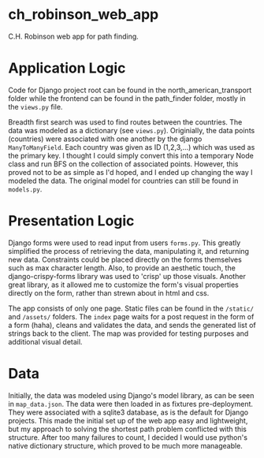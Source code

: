 # ch_robinson_web_app

C.H. Robinson web app for path finding.


# Application Logic

Code for Django project root can be found in the north_american_transport folder while the frontend can be found in the path_finder folder, mostly in the `views.py` file.


Breadth first search was used to find routes between the countries. The data was modeled as a dictionary (see `views.py`). Originially, the data points (countries) were associated with one another by the django `ManyToManyField`. Each country was given as ID (1,2,3,...) which was used as the primary key. I thought I could simply convert this into a temporary Node class and run BFS on the collection of associated points. However, this proved not to be as simple as I'd hoped, and I ended up changing the way I modeled the data. The original model for countries can still be found in `models.py`. 



# Presentation Logic

Django forms were used to read input from users `forms.py`. This greatly simplified the process of retrieving the data, manipulating it, and returning new data. Constraints could be placed directly on the forms themselves such as max character length. Also, to provide an aesthetic touch, the django-crispy-forms library was used to 'crisp' up those visuals. Another great library, as it allowed me to customize the form's visual properties directly on the form, rather than strewn about in html and css.

The app consists of only one page. Static files can be found in the `/static/` and `/assets/` folders. The `index` page waits for a post request in the form of a form (haha), cleans and validates the data, and sends the generated list of strings back to the client. The map was provided for testing purposes and additional visual detail.


# Data 

Initially, the data was modeled using Django's model library, as can be seen in `map_data.json`. The data were then loaded in as fixtures pre-deployment. They were associated with a sqlite3 database, as is the default for Django projects. This made the initial set up of the web app easy and lightweight, but my approach to solving the shortest path problem conflicted with this structure. After too many failures to count, I decided I would use python's native dictionary structure, which proved to be much more manageable.




